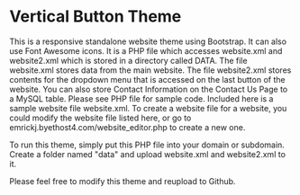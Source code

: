 # Vertical Button Theme

This is a responsive standalone website theme using 
Bootstrap. It can also use Font Awesome icons.  It is a PHP
file which accesses website.xml and website2.xml which is
stored in a directory called DATA.  The file website.xml
stores data from the main website.  The file website2.xml
stores contents for the dropdown menu that is accessed on the
last button of the website.  You can also store Contact
Information on the Contact Us Page to a MySQL table.  Please
see PHP file for sample code.  Included here is a sample 
website file website.xml.  To create a website file for a
website, you could modify the website file listed here, or
go to emrickj.byethost4.com/website_editor.php to create a
new one.

To run this theme, simply put this PHP file into your domain
or subdomain.  Create a folder named "data" and upload
website.xml and website2.xml to it.

Please feel free to modify this theme and reupload to
Github.
